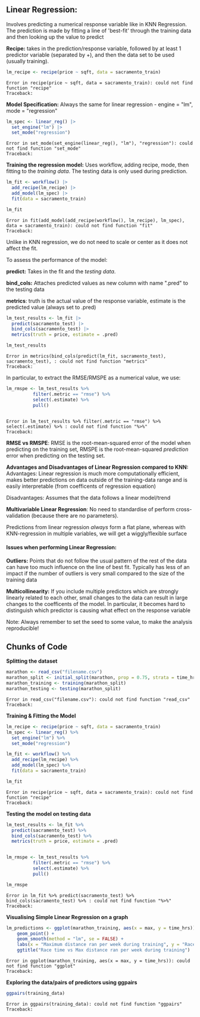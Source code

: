 ## Linear Regression: 
Involves predicting a numerical response variable like in KNN Regression. The prediction is made by fitting a line of 'best-fit' through the training data and then looking up the value to predict 

**Recipe:** takes in the prediction/response variable, followed by at least 1 predictor variable (separated by +), and then the data set to be used (usually training). 


```R
lm_recipe <- recipe(price ~ sqft, data = sacramento_train)
```


    Error in recipe(price ~ sqft, data = sacramento_train): could not find function "recipe"
    Traceback:



**Model Specification:** Always the same for linear regression - engine = "lm", mode = "regression"


```R 
lm_spec <- linear_reg() |>
  set_engine("lm") |>
  set_mode("regression")

```


    Error in set_mode(set_engine(linear_reg(), "lm"), "regression"): could not find function "set_mode"
    Traceback:



**Training the regression model:** Uses workflow, adding recipe, mode, then fitting to the _training data_. The testing data is only used during prediction. 


```R
lm_fit <- workflow() |>
  add_recipe(lm_recipe) |>
  add_model(lm_spec) |>
  fit(data = sacramento_train)

lm_fit
```


    Error in fit(add_model(add_recipe(workflow(), lm_recipe), lm_spec), data = sacramento_train): could not find function "fit"
    Traceback:



Unlike in KNN regression, we do not need to scale or center as it does not affect the fit.  

To assess the performance of the model:

**predict:** Takes in the fit and the _testing data_. 

**bind_cols:** Attaches predicted values as new column with name ".pred" to the testing data

**metrics**: truth is the actual value of the response variable, estimate is the predicted value (always set to .pred)



```R
lm_test_results <- lm_fit |>
  predict(sacramento_test) |>
  bind_cols(sacramento_test) |>
  metrics(truth = price, estimate = .pred)

lm_test_results
```


    Error in metrics(bind_cols(predict(lm_fit, sacramento_test), sacramento_test), : could not find function "metrics"
    Traceback:



In particular, to extract the RMSE/RMSPE as a numerical value, we use:


```R
lm_rmspe <- lm_test_results %>%
          filter(.metric == "rmse") %>%
          select(.estimate) %>%
          pull()
        
```


    Error in lm_test_results %>% filter(.metric == "rmse") %>% select(.estimate) %>% : could not find function "%>%"
    Traceback:



**RMSE vs RMSPE**: RMSE is the root-mean-squared error of the model when predicting on the training set, RMSPE is the root-mean-squared _prediction_ error when predicting on the testing set.

**Advantages and Disadvantages of Linear Regression compared to KNN:** 
Advantages: Linear regression is much more computationally efficient, makes better predictions on data outside of the training-data range and is easily interpretable (from coefficents of regression equation)

Disadvantages: Assumes that the data follows a linear model/trend

**Multivariable Linear Regression**: No need to standardise of perform cross-validation (because there are no parameters). 

Predictions from linear regression _always_ form a flat plane, whereas with KNN-regression in multiple variables, we will get a wiggly/flexible surface

#### Issues when performing Linear Regression: ####

**Outliers:** Points that do not follow the usual pattern of the rest of the data can have too much influence on the line of best fit. Typically has less of an impact if the number of outliers is very small compared to the size of the training data

**Multicollinearity:** If you include multiple predictors which are strongly linearly related to each other, small changes to the data can result in large changes to the coefficents of the model. In particular, it becomes hard to distinguish which predictor is causing what effect on the response variable

Note: Always remember to set the seed to some value, to make the analysis reproducible!

## Chunks of Code ##

**Splitting the dataset**


```R
marathon <- read_csv("filename.csv")
marathon_split <- initial_split(marathon, prop = 0.75, strata = time_hrs)
marathon_training <- training(marathon_split)
marathon_testing <- testing(marathon_split)
```


    Error in read_csv("filename.csv"): could not find function "read_csv"
    Traceback:



**Training & Fitting the Model**


```R
lm_recipe <- recipe(price ~ sqft, data = sacramento_train)
lm_spec <- linear_reg() %>%
  set_engine("lm") %>%
  set_mode("regression")

lm_fit <- workflow() %>%
  add_recipe(lm_recipe) %>%
  add_model(lm_spec) %>%
  fit(data = sacramento_train)

lm_fit
```


    Error in recipe(price ~ sqft, data = sacramento_train): could not find function "recipe"
    Traceback:



**Testing the model on testing data**


```R
lm_test_results <- lm_fit %>%
  predict(sacramento_test) %>%
  bind_cols(sacramento_test) %>%
  metrics(truth = price, estimate = .pred)


lm_rmspe <- lm_test_results %>%
          filter(.metric == "rmse") %>%
          select(.estimate) %>%
          pull()

lm_rmspe
```


    Error in lm_fit %>% predict(sacramento_test) %>% bind_cols(sacramento_test) %>% : could not find function "%>%"
    Traceback:



**Visualising Simple Linear Regression on a graph**



```R
lm_predictions <- ggplot(marathon_training, aes(x = max, y = time_hrs)) + 
    geom_point() + 
    geom_smooth(method = "lm", se = FALSE) + 
    labs(x = "Maximum distance ran per week during training", y = "Race time in hours")+ 
    ggtitle("Race time vs Max distance ran per week during training")
```


    Error in ggplot(marathon_training, aes(x = max, y = time_hrs)): could not find function "ggplot"
    Traceback:



**Exploring the data/pairs of predictors using ggpairs**


```R
ggpairs(training_data)
```


    Error in ggpairs(training_data): could not find function "ggpairs"
    Traceback:




```R

```
